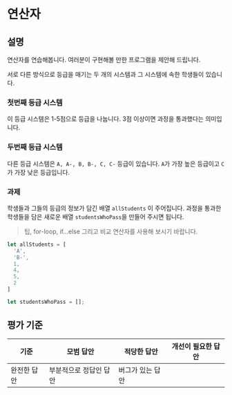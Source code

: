 # 연산자

## 설명

연산자를 연습해봅니다. 여러분이 구현해볼 만한 프로그램을 제안해 드립니다.

서로 다른 방식으로 등급을 매기는 두 개의 시스템과 그 시스템에 속한 학생들이 있습니다.

### 첫번째 등급 시스템

이 등급 시스템은 1-5점으로 등급을 나눕니다. 3점 이상이면 과정을 통과했다는 의미입니다.

### 두번째 등급 시스템

다른 등급 시스템은 `A, A-, B, B-, C, C-` 등급이 있습니다. `A`가 가장 높은 등급이고 `C`가 가장 낮은 등급입니다.

### 과제

학생들과 그들의 등급의 정보가 담긴 배열 `allStudents` 이 주어집니다. 과정을 통과한 학생들을 담은 새로운 배열 `studentsWhoPass`을 만들어 주시면 됩니다.

> 팁, for-loop, if...else 그리고 비교 연산자를 사용해 보시기 바랍니다.

```javascript
let allStudents = [
  'A',
  'B-',
  1,
  4,
  5,
  2
]

let studentsWhoPass = [];
```

## 평가 기준

기준 | 모범 답안 | 적당한 답안 | 개선이 필요한 답안
--- | --- | --- | ---
 | 완전한 답안 | 부분적으로 정답인 답안 | 버그가 있는 답안
